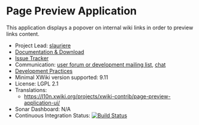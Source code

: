 # Page Preview Application

This application displays a popover on internal wiki links in order to preview links content.

* Project Lead: [slauriere](http://www.xwiki.org/xwiki/bin/view/XWiki/slauriere)
* [Documentation & Download](http://extensions.xwiki.org/xwiki/bin/view/Extension/Page%20Preview%20Application/)
* [Issue Tracker](https://jira.xwiki.org/projects/PAGEPREV/summary)
* Communication: [user forum or development mailing list](http://dev.xwiki.org/xwiki/bin/view/Community/Discuss), [chat](http://dev.xwiki.org/xwiki/bin/view/Community/Chat)
* [Development Practices](http://dev.xwiki.org)
* Minimal XWiki version supported: 9.11
* License: LGPL 2.1
* Translations:
  * https://l10n.xwiki.org/projects/xwiki-contrib/page-preview-application-ui/
* Sonar Dashboard: N/A
* Continuous Integration Status: [![Build Status](http://ci.xwiki.org/job/XWiki%20Contrib/job/application-page-preview/job/master/badge/icon)](http://ci.xwiki.org/job/XWiki%20Contrib/job/application-page-preview/job/master/)


